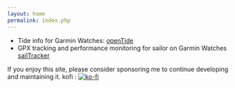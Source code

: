 ```yaml
---
layout: home
permalink: index.php
---
```


* Tide info for Garmin Watches: [openTide](/sailApps/openTide.html)
* GPX tracking and performance monitoring for sailor on Garmin Watches [sailTracker](/sailApps/sailTracker.html)

If you enjoy this site, please consider sponsoring me to continue developing and maintaining it.
kofi : [![ko-fi](https://ko-fi.com/img/githubbutton_sm.svg)](https://ko-fi.com/U7U5L8F29)


